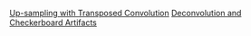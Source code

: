 [Up-sampling with Transposed Convolution](https://towardsdatascience.com/up-sampling-with-transposed-convolution-9ae4f2df52d0)
[Deconvolution and Checkerboard Artifacts](https://distill.pub/2016/deconv-checkerboard/)
